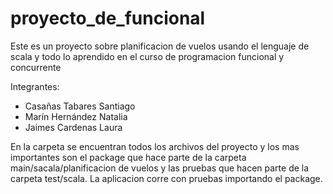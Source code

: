 # proyecto_de_funcional
Este es un proyecto sobre planificacion de vuelos usando el lenguaje de scala y todo lo aprendido en el curso de programacion funcional y concurrente

Integrantes:
* Casañas Tabares Santiago
* Marín Hernández Natalia
* Jaimes Cardenas Laura

En la carpeta se encuentran todos los archivos del proyecto y los mas importantes son el package que hace parte de la carpeta main/sacala/planificacion de vuelos
y las pruebas que hacen parte de la carpeta test/scala. 
La aplicacion corre con pruebas importando el package.
